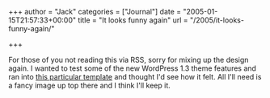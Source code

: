 +++
author = "Jack"
categories = ["Journal"]
date = "2005-01-15T21:57:33+00:00"
title = "It looks funny again"
url = "/2005/it-looks-funny-again/"

+++

For those of you not reading this via RSS, sorry for mixing up the design again. I wanted to test some of the new WordPress 1.3 theme features and ran into [this particular template][1] and thought I'd see how it felt. All I'll need is a fancy image up top there and I think I'll keep it.

 [1]: http://binarybonsai.com/kubrick/